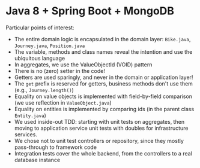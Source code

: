 # Java 8 + Spring Boot + MongoDB

Particular points of interest:

- The entire domain logic is encapsulated in the domain layer: `Bike.java`, `Journey.java`, `Position.java`
- The variable, methods and class names reveal the intention and use the ubiquitous language
- In aggregates, we use the ValueObjectId (VOID) pattern
- There is no (zero) setter in the code!
- Getters are used sparingly, and never in the domain or application layer!
- The `get` prefix is reserved for getters, business methods don't use them (e.g., `Journey.length()`)
- Equality on value objects is implemented with field-by-field comparison (we use reflection in `ValueObject.java`)
- Equality on entities is implemented by comparing ids (in the parent class `Entity.java`)
- We used inside-out TDD: starting with unit tests on aggregates, then moving to application service unit tests with
  doubles for infrastructure services.
- We chose not to unit test controllers or repository, since they mostly pass-through to framework code
- Integration tests cover the whole backend, from the controllers to a real database instance
